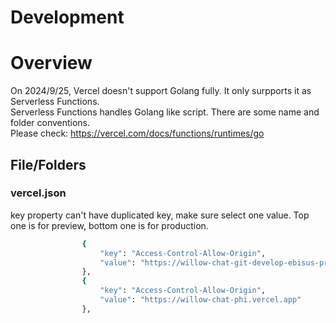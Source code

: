 # Development

# Overview
On 2024/9/25, Vercel doesn't support Golang fully. It only surpports it as Serverless Functions.<br>
Serverless Functions handles Golang like script. There are some name and folder conventions.<br>
Please check:
https://vercel.com/docs/functions/runtimes/go

## File/Folders

### vercel.json
key property can't have duplicated key, make sure select one value.
Top one is for preview, bottom one is for production.
```bash
                {
                    "key": "Access-Control-Allow-Origin",
                    "value": "https://willow-chat-git-develop-ebisus-projects-5461df08.vercel.app"
                },
                {
                    "key": "Access-Control-Allow-Origin",
                    "value": "https://willow-chat-phi.vercel.app"
                },
```